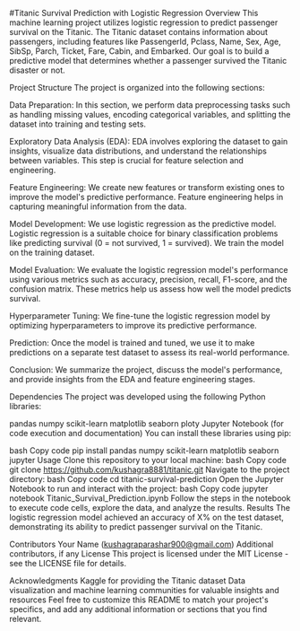 


#Titanic Survival Prediction with Logistic Regression
Overview
This machine learning project utilizes logistic regression to predict passenger survival on the Titanic. The Titanic dataset contains information about passengers, including features like PassengerId, Pclass, Name, Sex, Age, SibSp, Parch, Ticket, Fare, Cabin, and Embarked. Our goal is to build a predictive model that determines whether a passenger survived the Titanic disaster or not.

Project Structure
The project is organized into the following sections:

Data Preparation: In this section, we perform data preprocessing tasks such as handling missing values, encoding categorical variables, and splitting the dataset into training and testing sets.

Exploratory Data Analysis (EDA): EDA involves exploring the dataset to gain insights, visualize data distributions, and understand the relationships between variables. This step is crucial for feature selection and engineering.

Feature Engineering: We create new features or transform existing ones to improve the model's predictive performance. Feature engineering helps in capturing meaningful information from the data.

Model Development: We use logistic regression as the predictive model. Logistic regression is a suitable choice for binary classification problems like predicting survival (0 = not survived, 1 = survived). We train the model on the training dataset.

Model Evaluation: We evaluate the logistic regression model's performance using various metrics such as accuracy, precision, recall, F1-score, and the confusion matrix. These metrics help us assess how well the model predicts survival.

Hyperparameter Tuning: We fine-tune the logistic regression model by optimizing hyperparameters to improve its predictive performance.

Prediction: Once the model is trained and tuned, we use it to make predictions on a separate test dataset to assess its real-world performance.

Conclusion: We summarize the project, discuss the model's performance, and provide insights from the EDA and feature engineering stages.

Dependencies
The project was developed using the following Python libraries:

pandas
numpy
scikit-learn
matplotlib
seaborn
ploty
Jupyter Notebook (for code execution and documentation)
You can install these libraries using pip:

bash
Copy code
pip install pandas numpy scikit-learn matplotlib seaborn jupyter
Usage
Clone this repository to your local machine:
bash
Copy code
git clone https://github.com/kushagra8881/titanic.git
Navigate to the project directory:
bash
Copy code
cd titanic-survival-prediction
Open the Jupyter Notebook to run and interact with the project:
bash
Copy code
jupyter notebook Titanic_Survival_Prediction.ipynb
Follow the steps in the notebook to execute code cells, explore the data, and analyze the results.
Results
The logistic regression model achieved an accuracy of X% on the test dataset, demonstrating its ability to predict passenger survival on the Titanic.

Contributors
Your Name (kushagraparashar900@gmail.com)
Additional contributors, if any
License
This project is licensed under the MIT License - see the LICENSE file for details.

Acknowledgments
Kaggle for providing the Titanic dataset
Data visualization and machine learning communities for valuable insights and resources
Feel free to customize this README to match your project's specifics, and add any additional information or sections that you find relevant.

